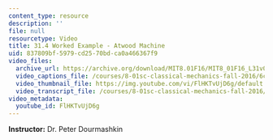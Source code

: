 ```yaml
---
content_type: resource
description: ''
file: null
resourcetype: Video
title: 31.4 Worked Example - Atwood Machine
uid: 837809bf-5979-cd25-70bd-ca0a466367f9
video_files:
  archive_url: https://archive.org/download/MIT8.01F16/MIT8_01F16_L31v04_360p.mp4
  video_captions_file: /courses/8-01sc-classical-mechanics-fall-2016/6c4bc79ea2a6580cbb5f7a1abe8c47fc_FlHKTvUjD6g.vtt
  video_thumbnail_file: https://img.youtube.com/vi/FlHKTvUjD6g/default.jpg
  video_transcript_file: /courses/8-01sc-classical-mechanics-fall-2016/184dfc67299840fd5340ee3f2e5a3d91_FlHKTvUjD6g.pdf
video_metadata:
  youtube_id: FlHKTvUjD6g
---
```


**Instructor:** Dr. Peter Dourmashkin
